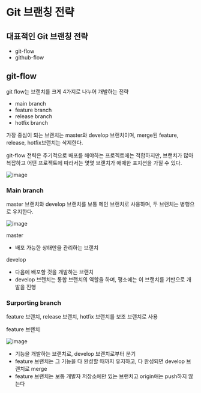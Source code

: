 # Git 브랜칭 전략

## 대표적인 Git 브랜칭 전략

- git-flow
- github-flow

## git-flow

git flow는 브랜치를 크게 4가지로 나누어 개발하는 전략
- main branch
- feature branch
- release branch
- hotfix branch

가장 중심이 되는 브랜치는 master와 develop 브랜치이며, merge된 feature, release, hotfix브랜치는 삭제한다.

git-flow 전략은 주기적으로 배포를 해야하는 프로젝트에는 적합하지만, 브랜치가 많아 복잡하고 어떤 프로젝트에 따라서는 몇몇 브랜치가 애매한 포지션을 가질 수 있다.

![image](https://user-images.githubusercontent.com/66311161/174708250-c37c7ce3-702c-4155-9df5-240d8aa602d6.png)

### Main branch

master 브랜치와 develop 브랜치를 보통 메인 브랜치로 사용하며, 두 브랜치는 병행으로 유지한다.

![image](https://user-images.githubusercontent.com/66311161/174708411-e376c304-b166-45a6-a075-bd3c61eed88b.png)

master
- 배포 가능한 상태만을 관리하는 브랜치

develop
- 다음에 배포할 것을 개발하는 브랜치
- develop 브랜치는 통합 브랜치의 역할을 하며, 평소에는 이 브랜치를 기반으로 개발을 진행

### Surporting branch

feature 브랜치, release 브랜치, hotfix 브랜치를 보조 브랜치로 사용



feature 브랜치

![image](https://user-images.githubusercontent.com/66311161/174708988-15ce2474-3804-4de7-b0a9-bc2d8ab86d8b.png)

- 기능을 개발하는 브랜치로, develop 브랜치로부터 분기
- feature 브랜치는 그 기능을 다 완성할 때까지 유지하고, 다 완성되면 develop 브랜치로  merge
- feature 브랜치는 보통 개발자 저장소에만 있는 브랜치고 origin애는 push하지 않는다


